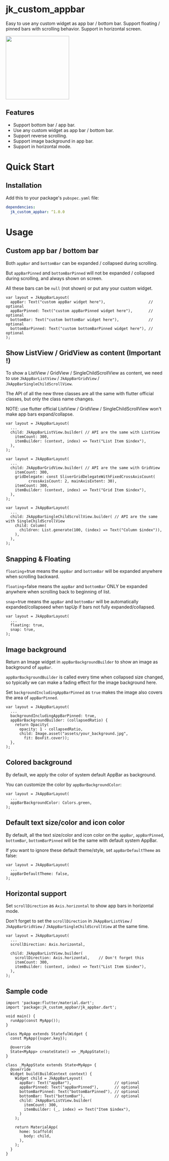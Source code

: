 # jk_custom_appbar

Easy to use any custom widget as app bar / bottom bar. Support floating / pinned bars with scrolling behavior. Support in horizontal screen.

<img src="https://github.com/jakky1/jk_custom_appbar/releases/download/screenshot/jk_appbar_vertical_demo.gif" style="width:200px;"/>

## Features

- Support bottom bar / app bar.
- Use any custom widget as app bar / bottom bar.
- Support reverse scrolling.
- Support image background in app bar.
- Support in horizontal mode.

# Quick Start

## Installation

Add this to your package's `pubspec.yaml` file:

```yaml
dependencies:
  jk_custom_appbar: ^1.0.0
```

# Usage

## Custom app bar / bottom bar

Both `appBar` and `bottomBar` can be expanded / collapsed during scrolling.

But `appBarPinned` and `bottomBarPinned` will not be expanded / collapsed during scrolling, and always shown on screen.

All these bars can be `null` (not shown) or put any your custom widget.

```
var layout = JkAppBarLayout(
  appBar: Text("custom appBar widget here"),                   // optional
  appBarPinned: Text("custom appBarPinned widget here"),       // optional
  bottomBar: Text("custom bottomBar widget here"),             // optional
  bottomBarPinned: Text("custom bottomBarPinned widget here"), // optional
);
```

## Show ListView / GridView as content (Important !)

To show a ListView / GridView / SingleChildScrollView as content, we need to use `JkAppBarListView` / `JkAppBarGridView` / `JkAppBarSingleChildScrollView`.

The API of all the new three classes are all the same with flutter official classes, but only the class name changes.

NOTE: use flutter official ListView / GridView / SingleChildScrollView won't make app bars expand/collapse.

```
var layout = JkAppBarLayout(
  ...
  child: JkAppBarListView.builder( // API are the same with ListView
    itemCount: 300,
    itemBuilder: (context, index) => Text("List Item $index"),
  ),
);
```

```
var layout = JkAppBarLayout(
  ...
  child: JkAppBarGridView.builder( // API are the same with GridView
    itemCount: 300,
    gridDelegate: const SliverGridDelegateWithFixedCrossAxisCount(
          crossAxisCount: 2, mainAxisExtent: 30),
    itemCount: 300,
    itemBuilder: (context, index) => Text("Grid Item $index"),
  ),
);
```

```
var layout = JkAppBarLayout(
  ...
  child: JkAppBarSingleChildScrollView.builder( // API are the same with SingleChildScrollView
    child: Column(
      children: List.generate(100, (index) => Text("Column $index")),
    ),
  ),
);
```

## Snapping & Floating

`floating`=true means the `appBar` and `bottomBar` will be expanded anywhere when scrolling backward.

`floating`=false means the `appBar` and `bottomBar` ONLY be expanded anywhere when scrolling back to beginning of list.

`snap`=true means the `appBar` and `bottomBar` will be automatically expanded/collapseed when tapUp if bars not fully expanded/collapsed.

```
var layout = JkAppBarLayout(
  ...
  floating: true,
  snap: true,
);
```

## Image background

Return an Image widget in `appBarBackgroundBuilder` to show an image as background of `appBar`.

`appBarBackgroundBuilder` is called every time when collapsed size changed, so typically we can make a fading effect for the image background here.

Set `backgroundIncludingAppBarPinned` as `true` makes the image also covers the area of `appBarPinned`.

```
var layout = JkAppBarLayout(
  ...
  backgroundIncludingAppBarPinned: true,
  appBarBackgroundBuilder: (collapsedRatio) {
    return Opacity(
      opacity: 1 - collapsedRatio,
      child: Image.asset("assets/your_background.jpg",
        fit: BoxFit.cover));
  },
);
```

## Colored background

By default, we apply the color of system default AppBar as background.

You can customize the color by `appBarBackgroundColor`:

```
var layout = JkAppBarLayout(
  ...
  appBarBackgroundColor: Colors.green,
);
```

## Default text size/color and icon color

By default, all the text size/color and icon color on the `appBar`, `appBarPinned`, `bottomBar`, `bottomBarPinned` will be the same with default system AppBar.

If you want to ignore these default theme/style, set `appBarDefaultTheme` as false:

```
var layout = JkAppBarLayout(
  ...
  appBarDefaultTheme: false,
);
```

## Horizontal support

Set `scrollDirection` as `Axis.horizontal` to show app bars in horizontal mode.

Don't forget to set the `scrollDirection` in `JkAppBarListView` / `JkAppBarGridView` / `JkAppBarSingleChildScrollView` at the same time.

```
var layout = JkAppBarLayout(
  ...
  scrollDirection: Axis.horizontal,

  child: JkAppBarListView.builder(
    scrollDirection: Axis.horizontal,    // Don't forget this
    itemCount: 300,
    itemBuilder: (context, index) => Text("List Item $index"),
  ),
);
```

## Sample code

```
import 'package:flutter/material.dart';
import 'package:jk_custom_appbar/jk_appbar.dart';

void main() {
  runApp(const MyApp());
}

class MyApp extends StatefulWidget {
  const MyApp({super.key});

  @override
  State<MyApp> createState() => _MyAppState();
}

class _MyAppState extends State<MyApp> {
  @override
  Widget build(BuildContext context) {
    Widget child = JkAppBarLayout(
      appBar: Text("appBar"),                   // optional
      appBarPinned: Text("appBarPinned"),       // optional
      bottomBarPinned: Text("bottomBarPinned"), // optional
      bottomBar: Text("bottomBar"),             // optional
      child: JkAppBarListView.builder(
        itemCount: 300,
        itemBuilder: (_, index) => Text("Item $index"),
      )
    );

    return MaterialApp(
      home: Scaffold(
        body: child,
      ),
    );
  }
}
```
